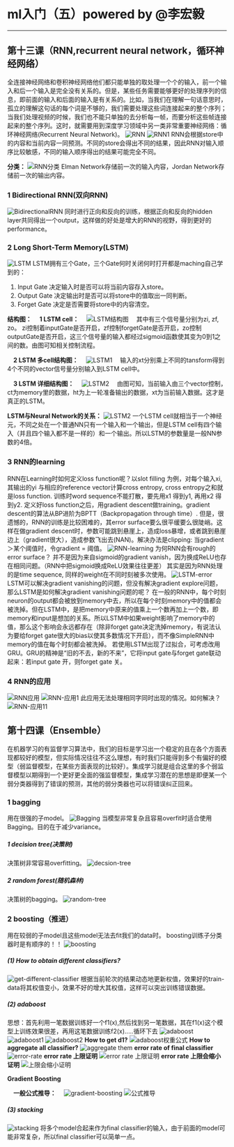 <script type="text/javascript" src="http://cdn.mathjax.org/mathjax/latest/MathJax.js?config=default"></script>
# ml入门（五）powered by @李宏毅

-----------------------------------

## 第十三课（RNN,recurrent neural network，循环神经网络）
全连接神经网络和卷积神经网络他们都只能单独的取处理一个个的输入，前一个输入和后一个输入是完全没有关系的。但是，某些任务需要能够更好的处理序列的信息，即前面的输入和后面的输入是有关系的。比如，当我们在理解一句话意思时，孤立的理解这句话的每个词是不够的，我们需要处理这些词连接起来的整个序列；当我们处理视频的时候，我们也不能只单独的去分析每一帧，而要分析这些帧连接起来的整个序列。这时，就需要用到深度学习领域中另一类非常重要神经网络：循环神经网络(Recurrent Neural Network)。
![RNN](https://img-blog.csdnimg.cn/20190401165720622.png?x-oss-process=image/watermark,type_ZmFuZ3poZW5naGVpdGk,shadow_10,text_aHR0cHM6Ly9ibG9nLmNzZG4ubmV0L0FuZHlWaWt5,size_16,color_FFFFFF,t_70)
![RNN1](https://img-blog.csdnimg.cn/20190401165754591.png)
RNN会根据store中的内容和当前内容一同预测。不同的store会得出不同的结果，因此RNN对输入顺序比较敏感，不同的输入顺序得出的结果可能完全不同。

<strong>分类：</strong>
![RNN分类](https://img-blog.csdnimg.cn/20190401170227455.png)
Elman Network存储前一次的输入内容，Jordan Network存储前一次的输出内容。
### 1 Bidirectional RNN(双向RNN)
![BidirectionalRNN](https://img-blog.csdnimg.cn/20190401170438837.png)
同时进行正向和反向的训练，根据正向和反向的hidden layer共同得出一个output，这样做的好处是增大的RNN的视野，得到更好的performance。
### 2 Long Short-Term Memory(LSTM)
![LSTM](https://img-blog.csdnimg.cn/20190401171006653.png)
LSTM拥有三个Gate，三个Gate何时关闭何时打开都是maching自己学到的：
1. Input Gate
   决定输入时是否可以将当前内容存入store。
2. Output Gate
   决定输出时是否可以将store中的值取出一同判断。
1. Forget Gate
   决定是否需要将store中的内容清空。
   
<strong>结构图：</strong>
&emsp;<strong>1 LSTM cell：</strong>
&emsp;![LSTM结构图](https://img-blog.csdnimg.cn/20190401172212968.png?x-oss-process=image/watermark,type_ZmFuZ3poZW5naGVpdGk,shadow_10,text_aHR0cHM6Ly9ibG9nLmNzZG4ubmV0L0FuZHlWaWt5,size_16,color_FFFFFF,t_70)
&emsp;其中有三个信号量分别为zi, zf, zo。 zi控制着inputGate是否开启，zf控制forgetGate是否开启，zo控制outputGate是否开启，这三个信号量的输入都经过sigmoid函数使其变为0到1之间的数。由图可知相关控制流程。

&emsp;<strong>2 LSTM 多cell结构图：</strong>
&emsp;![LSTM1](https://img-blog.csdnimg.cn/20190401175939564.png)
&emsp;输入的xt分别乘上不同的tansform得到4个不同的vector信号量分别输入到LSTM cell中。

&emsp;<strong>3 LSTM 详细结构图：</strong>
&emsp;![LSTM2](https://img-blog.csdnimg.cn/20190401180315373.png)
&emsp;由图可知，当前输入由三个vector控制，ct为memory里的数据，ht为上一轮准备输出的数据，xt为当前输入数据。这才是真正的LSTM。

<strong>LSTM与Neural Network的关系：</strong>
![LSTM2](https://img-blog.csdnimg.cn/20190401174208344.png?x-oss-process=image/watermark,type_ZmFuZ3poZW5naGVpdGk,shadow_10,text_aHR0cHM6Ly9ibG9nLmNzZG4ubmV0L0FuZHlWaWt5,size_16,color_FFFFFF,t_70)
一个LSTM cell就相当于一个神经元，不同之处在一个普通NN只有一个输入和一个输出，但是LSTM cell有四个输入（并且四个输入都不是一样的）和一个输出。所以LSTM的参数量是一般NN参数的4倍。 

### 3 RNN的learning
RNN在Learning时如何定义loss function呢？以slot filling 为例，对每个输入xi, 其输出的yi 与相应的reference vector计算cross entropy, cross entropy之和就是loss function. 训练时word sequence不能打散，要先用x1 得到y1, 再用x2 得到y2. 
定义好loss function之后，用gradient descent做training。gradient descent的算法从BP进阶为BPTT（Backpropagation through time）. 
但是，很遗憾的，RNN的训练是比较困难的，其error surface要么很平缓要么很陡峭。这样在做gradient descent时，参数可能跳到悬崖上，造成loss暴增，或者跳到悬崖边上（gradient很大），造成参数飞出去(NAN)。解决办法是clipping: 当gradient＞某个阈值时，令gradient = 阈值。 
![RNN-learning](https://img-blog.csdnimg.cn/20190401182604966.jpeg?x-oss-process=image/watermark,type_ZmFuZ3poZW5naGVpdGk,shadow_10,text_aHR0cHM6Ly9ibG9nLmNzZG4ubmV0L0FuZHlWaWt5,size_16,color_FFFFFF,t_70)
为何RNN会有rough的error surface？ 
并不是因为来自sigmoid的gradient vanish，因为换成ReLU也存在相同问题。（RNN中把sigmoid换成ReLU效果往往更差） 
其实是因为RNN处理的是time sequence, 同样的weight在不同时刻被多次使用。 
![LSTM-error](https://img-blog.csdnimg.cn/20190401194145838.png?x-oss-process=image/watermark,type_ZmFuZ3poZW5naGVpdGk,shadow_10,text_aHR0cHM6Ly9ibG9nLmNzZG4ubmV0L0FuZHlWaWt5,size_16,color_FFFFFF,t_70)
LSTM可以解决gradient vanishing的问题，但没有解决gradient explore问题，那么LSTM是如何解决gradient vanishing问题的呢？
在一般的RNN中，每个时刻neuron的output都会被放到memory中去，所以在每个时刻memory中的值都会被洗掉。但在LSTM中，是把memory中原来的值乘上一个数再加上一个数，即memory和input是想加的关系。所以LSTM中如果weight影响了memory中的值，那么这个影响会永远都存在（除非forget gate决定洗掉memory，有说法认为要给forget gate很大的bias以使其多数情况下开启），而不像SimpleRNN中memory的值在每个时刻都会被洗掉。 
若使用LSTM出现了过拟合，可考虑改用GRU。GRU的精神是“旧的不去，新的不来”，它将input gate与forget gate联动起来：若input gate 开，则forget gate 关。
### 4 RNN的应用
![RNN应用](https://img-blog.csdnimg.cn/20190401195555891.png?x-oss-process=image/watermark,type_ZmFuZ3poZW5naGVpdGk,shadow_10,text_aHR0cHM6Ly9ibG9nLmNzZG4ubmV0L0FuZHlWaWt5,size_16,color_FFFFFF,t_70)
![RNN-应用1](https://img-blog.csdnimg.cn/20190401200031958.png?x-oss-process=image/watermark,type_ZmFuZ3poZW5naGVpdGk,shadow_10,text_aHR0cHM6Ly9ibG9nLmNzZG4ubmV0L0FuZHlWaWt5,size_16,color_FFFFFF,t_70)
此应用无法处理相同字同时出现的情况。如何解决？
![RNN-应用11](https://img-blog.csdnimg.cn/20190401200213184.png)

## 第十四课（Ensemble）
在机器学习的有监督学习算法中，我们的目标是学习出一个稳定的且在各个方面表现都较好的模型，但实际情况往往不这么理想，有时我们只能得到多个有偏好的模型（弱监督模型，在某些方面表现的比较好）。集成学习就是组合这里的多个弱监督模型以期得到一个更好更全面的强监督模型，集成学习潜在的思想是即便某一个弱分类器得到了错误的预测，其他的弱分类器也可以将错误纠正回来。
### 1 bagging
用在很强的子model。
![Bagging](https://img-blog.csdnimg.cn/20190401205710858.png?x-oss-process=image/watermark,type_ZmFuZ3poZW5naGVpdGk,shadow_10,text_aHR0cHM6Ly9ibG9nLmNzZG4ubmV0L0FuZHlWaWt5,size_16,color_FFFFFF,t_70)
当模型非常复杂且容易overfit时适合使用Bagging。目的在于减少variance。
##### 1 decision tree(决策树)
决策树非常容易overfitting。
![decsion-tree](https://img-blog.csdnimg.cn/20190401210222919.png?x-oss-process=image/watermark,type_ZmFuZ3poZW5naGVpdGk,shadow_10,text_aHR0cHM6Ly9ibG9nLmNzZG4ubmV0L0FuZHlWaWt5,size_16,color_FFFFFF,t_70)
##### 2 random forest(随机森林)
决策树的bagging。
![random-tree](https://img-blog.csdnimg.cn/20190401210930562.png?x-oss-process=image/watermark,type_ZmFuZ3poZW5naGVpdGk,shadow_10,text_aHR0cHM6Ly9ibG9nLmNzZG4ubmV0L0FuZHlWaWt5,size_16,color_FFFFFF,t_70)
### 2 boosting（推进）
用在较弱的子model且这些model无法去fit我们的data时。
boosting训练子分类器时是有顺序的！！
![boosting](https://img-blog.csdnimg.cn/20190401211634458.png)
##### (1) How to obtain different classifiers?
![get-different-classifier](https://img-blog.csdnimg.cn/20190401214346340.png)
根据当前轮次的结果动态地更新权值，效果好的train-data将其权值变小，效果不好的增大其权值，这样可以突出训练错误数据。
##### (2) adaboost
思想：首先利用一笔数据训练好一个f1(x),然后找到另一笔数据，其在f1(x)这个模型上训练效果很差，再用这笔数据训练f2(x).....循环下去
![adaboost](https://img-blog.csdnimg.cn/20190401220049215.png)
![adaboost1](https://img-blog.csdnimg.cn/20190401221050300.png)
![adaboost2](https://img-blog.csdnimg.cn/2019040122365438.png)
<strong>How to get d1?</strong>
![adaboost权重公式](https://img-blog.csdnimg.cn/20190401224522822.png?x-oss-process=image/watermark,type_ZmFuZ3poZW5naGVpdGk,shadow_10,text_aHR0cHM6Ly9ibG9nLmNzZG4ubmV0L0FuZHlWaWt5,size_16,color_FFFFFF,t_70)
<strong>How to aggregate all classifier?</strong>
![aggregate them](https://img-blog.csdnimg.cn/20190401230107443.png)
<strong>error rate of final classifier</strong>
![error-rate](https://img-blog.csdnimg.cn/20190401231706225.png)
<strong>error rate 上限证明</strong>
![error rate 上限证明](https://img-blog.csdnimg.cn/20190401232320570.png?x-oss-process=image/watermark,type_ZmFuZ3poZW5naGVpdGk,shadow_10,text_aHR0cHM6Ly9ibG9nLmNzZG4ubmV0L0FuZHlWaWt5,size_16,color_FFFFFF,t_70)
<strong>error rate 上限会缩小证明</strong>
![上限会缩小证明](https://img-blog.csdnimg.cn/20190401233157795.png?x-oss-process=image/watermark,type_ZmFuZ3poZW5naGVpdGk,shadow_10,text_aHR0cHM6Ly9ibG9nLmNzZG4ubmV0L0FuZHlWaWt5,size_16,color_FFFFFF,t_70)

<strong>Gradient Boosting</strong>

&emsp;<strong>一般公式推导：</strong>
&emsp;![gradient-boosting](https://img-blog.csdnimg.cn/20190401234449694.png)
![公式推导](https://img-blog.csdnimg.cn/2019040210063786.png?x-oss-process=image/watermark,type_ZmFuZ3poZW5naGVpdGk,shadow_10,text_aHR0cHM6Ly9ibG9nLmNzZG4ubmV0L0FuZHlWaWt5,size_16,color_FFFFFF,t_70)

##### (3) stacking
![stacking](https://img-blog.csdnimg.cn/20190402101130611.png?x-oss-process=image/watermark,type_ZmFuZ3poZW5naGVpdGk,shadow_10,text_aHR0cHM6Ly9ibG9nLmNzZG4ubmV0L0FuZHlWaWt5,size_16,color_FFFFFF,t_70)
将多个model合起来作为final classifier的输入，由于前面的model可能非常复杂，所以final classifier可以简单一点。